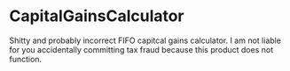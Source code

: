 # CapitalGainsCalculator
Shitty and probably incorrect FIFO capitcal gains calculator. I am not liable for you accidentally committing tax fraud because this product does not function.
